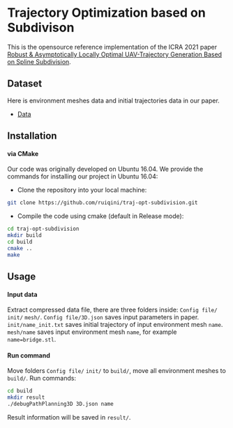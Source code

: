 # Trajectory Optimization based on Subdivison

This is the opensource reference implementation of the ICRA 2021 paper [Robust & Asymptotically Locally Optimal UAV-Trajectory Generation Based on Spline Subdivision](https://ruiqini.github.io/SubTraj/ICRA21_TrajOpt.pdf).

## Dataset
Here is environment meshes data and initial trajectories data in our paper. 

- [Data](https://drive.google.com/file/d/1DM86tO0wUNef2G3BqX1U6s52vXGT5wuf/view?usp=sharing/)


## Installation

#### via CMake

Our code was originally developed on Ubuntu 16.04. We provide the commands for installing our project in Ubuntu 16.04:

- Clone the repository into your local machine:

```bash
git clone https://github.com/ruiqini/traj-opt-subdivision.git
```

- Compile the code using cmake (default in Release mode):

```bash
cd traj-opt-subdivision
mkdir build
cd build
cmake ..
make
```

## Usage

#### Input data

Extract compressed data file, there are three folders inside: `Config file/` `init/` `mesh/`. 
`Config file/3D.json` saves input parameters in paper.
`init/name_init.txt` saves initial trajectory of input environment mesh `name`.
`mesh/name` saves input environment mesh `name`, for example `name=bridge.stl`.

#### Run command
Move folders `Config file/` `init/` to `build/`, move all environment meshes to `build/`. Run commands:
```bash
cd build
mkdir result
./debugPathPlanning3D 3D.json name
```
Result information will be saved in `result/`.

